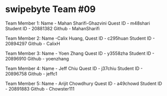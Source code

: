 # swipebyte Team #09
Team Member 1:
Name - Mahan Sharifi-Ghazvini
Quest ID - m48shari
Student ID - 20881382 
Github - MahanSharifi

Team Member 2:
Name -Calix Huang, 
Quest ID -  c295huan
Student ID - 20894297 
Github - CalixH

Team Member 3:
Name - Yoen Zhang
Quest ID - y3558zha
Student ID - 20896910 
Github - yoenzhang

Team Member 4:
Name - Jeff Chiu 
Quest ID - j37chiu
Student ID - 20896758 
Github - jeffc1

Team Member 5:
Name - Arijit Chowdhury
Quest ID - a49chowd
Student ID - 20891883 
Github - Chowster111
